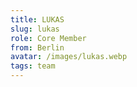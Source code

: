```yaml
---
title: LUKAS
slug: lukas
role: Core Member
from: Berlin
avatar: /images/lukas.webp
tags: team
---
```

